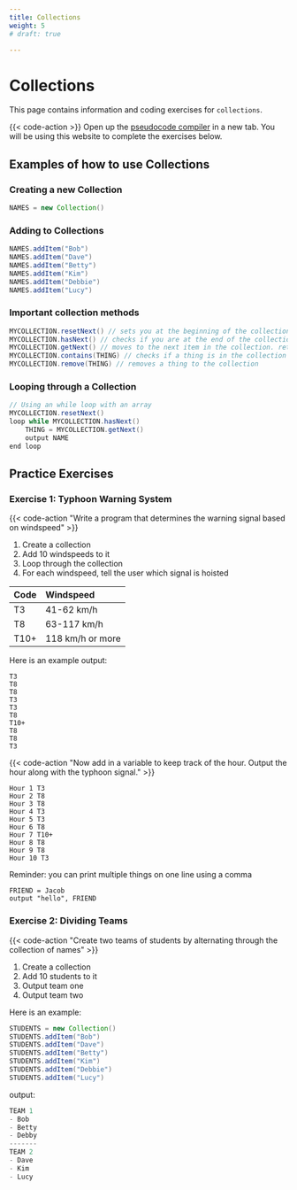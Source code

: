 ```yaml
---
title: Collections
weight: 5
# draft: true

---
```


# Collections

This page contains information and coding exercises for `collections`.

{{< code-action >}} Open up the [pseudocode compiler](http://ibcomp.fis.edu/pseudocode/pcode.html) in a new tab. You will be using this website to complete the exercises below.

## Examples of how to use Collections

### Creating a new Collection
```java
NAMES = new Collection()
```
### Adding to Collections
```java
NAMES.addItem("Bob")
NAMES.addItem("Dave")
NAMES.addItem("Betty")
NAMES.addItem("Kim")
NAMES.addItem("Debbie")
NAMES.addItem("Lucy")
```

### Important collection methods
```java
MYCOLLECTION.resetNext() // sets you at the beginning of the collection
MYCOLLECTION.hasNext() // checks if you are at the end of the collection. returns true/false
MYCOLLECTION.getNext() // moves to the next item in the collection. returns the next item
MYCOLLECTION.contains(THING) // checks if a thing is in the collection
MYCOLLECTION.remove(THING) // removes a thing to the collection
```

### Looping through a Collection

```java
// Using an while loop with an array
MYCOLLECTION.resetNext()
loop while MYCOLLECTION.hasNext()
    THING = MYCOLLECTION.getNext()
    output NAME
end loop
```

## Practice Exercises

### Exercise 1: Typhoon Warning System

{{< code-action "Write a program that determines the warning signal based on windspeed" >}}
  1. Create a collection
  2. Add 10 windspeeds to it
  3. Loop through the collection  
  4. For each windspeed, tell the user which signal is hoisted  

| Code | Windspeed| 
|:-----|:------------------|
| T3 | 41-62 km/h | 
| T8 | 63-117 km/h |
| T10+ | 118 km/h or more| 

Here is an example output:

```shell
T3
T8
T8
T3
T3
T8
T10+
T8
T8
T3
```

{{< code-action "Now add in a variable to keep track of the hour. Output the hour along with the typhoon signal." >}}

```shell
Hour 1 T3
Hour 2 T8
Hour 3 T8
Hour 4 T3
Hour 5 T3
Hour 6 T8
Hour 7 T10+
Hour 8 T8
Hour 9 T8
Hour 10 T3
```

 Reminder: you can print multiple things on one line using a comma
```shell
FRIEND = Jacob
output "hello", FRIEND
```

### Exercise 2: Dividing Teams

{{< code-action "Create two teams of students by alternating through the collection of names" >}}
  1. Create a collection
  2. Add 10 students to it
  3. Output team one
  4. Output team two

Here is an example:
```java
STUDENTS = new Collection()
STUDENTS.addItem("Bob")
STUDENTS.addItem("Dave")
STUDENTS.addItem("Betty")
STUDENTS.addItem("Kim")
STUDENTS.addItem("Debbie")
STUDENTS.addItem("Lucy")
```

output:
```java
TEAM 1
- Bob
- Betty
- Debby
-------
TEAM 2
- Dave
- Kim
- Lucy
```
